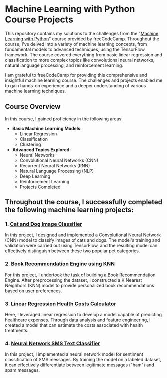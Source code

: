 # Machine Learning with Python Course Projects

This repository contains my solutions to the challenges from the "[Machine Learning with Python](https://www.freecodecamp.org/learn/machine-learning-with-python)" course provided by freeCodeCamp. Throughout the course, I've delved into a variety of machine learning concepts, from fundamental models to advanced techniques, using the TensorFlow framework. The course covered everything from basic linear regression and classification to more complex topics like convolutional neural networks, natural language processing, and reinforcement learning.

I am grateful to freeCodeCamp for providing this comprehensive and insightful machine learning course. The challenges and projects enabled me to gain hands-on experience and a deeper understanding of various machine learning techniques.

## Course Overview
In this course, I gained proficiency in the following areas:

- **Basic Machine Learning Models**:
  - Linear Regression
  - Classification
  - Clustering
- **Advanced Topics Explored**:
  - Neural Networks
  - Convolutional Neural Networks (CNN)
  - Recurrent Neural Networks (RNN)
  - Natural Language Processing (NLP)
  - Deep Learning
  - Reinforcement Learning
  - Projects Completed

## Throughout the course, I successfully completed the following machine learning projects:

### 1. [Cat and Dog Image Classifier](https://github.com/SecondGG/freeCodeCamp-MachineLearningWithPython-Challenges/blob/main/fcc_cat_dog_image_classification.ipynb)
In this project, I designed and implemented a Convolutional Neural Network (CNN) model to classify images of cats and dogs. The model's training and validation were carried out using TensorFlow, and the resulting model can effectively distinguish between these two popular pet categories.

### 2. [Book Recommendation Engine using KNN](https://github.com/SecondGG/freeCodeCamp-MachineLearningWithPython-Challenges/blob/main/fcc_book_recommendation_using_knn.ipynb)
For this project, I undertook the task of building a Book Recommendation Engine. After preprocessing the dataset, I constructed a K Nearest Neighbors (KNN) model to provide personalized book recommendations based on user preferences.

### 3. [Linear Regression Health Costs Calculator](https://github.com/SecondGG/freeCodeCamp-MachineLearningWithPython-Challenges/blob/main/fcc_predict_health_costs_with_regression.ipynb)
Here, I leveraged linear regression to develop a model capable of predicting healthcare expenses. Through data analysis and feature engineering, I created a model that can estimate the costs associated with health treatments.

### 4. [Neural Network SMS Text Classifier](https://github.com/SecondGG/freeCodeCamp-MachineLearningWithPython-Challenges/blob/main/fcc_sms_text_classification.ipynb)
In this project, I implemented a neural network model for sentiment classification of SMS messages. By training the model on a labeled dataset, it can effectively differentiate between legitimate messages ("ham") and spam messages.
